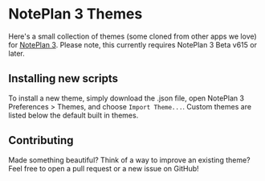 # NotePlan 3 Themes

Here's a small collection of themes (some cloned from other apps we love) for [NotePlan 3](https://noteplan.co). Please note, this currently requires NotePlan 3 Beta v615 or later. 

## Installing new scripts

To install a new theme, simply download the .json file, open NotePlan 3 Preferences > Themes, and choose `Import Theme...`. Custom themes are listed below the default built in themes. 

## Contributing

Made something beautiful? Think of a way to improve an existing theme? Feel free to open a pull request or a new issue on GitHub!
